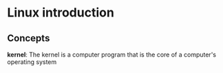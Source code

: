 # Linux introduction

## Concepts

**kernel**: The kernel is a computer program that is the core of a computer's operating system
